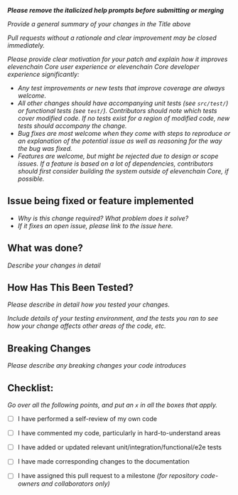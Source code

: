 ***Please remove the italicized help prompts before submitting or merging***

_Provide a general summary of your changes in the Title above_

_Pull requests without a rationale and clear improvement may be closed
immediately._

_Please provide clear motivation for your patch and explain how it improves
elevenchain Core user experience or elevenchain Core developer experience
significantly:_

* _Any test improvements or new tests that improve coverage are always welcome._
* _All other changes should have accompanying unit tests (see `src/test/`) or
  functional tests (see `test/`). Contributors should note which tests cover
  modified code. If no tests exist for a region of modified code, new tests
  should accompany the change._
* _Bug fixes are most welcome when they come with steps to reproduce or an
  explanation of the potential issue as well as reasoning for the way the bug
  was fixed._
* _Features are welcome, but might be rejected due to design or scope issues.
  If a feature is based on a lot of dependencies, contributors should first
  consider building the system outside of elevenchain Core, if possible._


## Issue being fixed or feature implemented
 - _Why is this change required? What problem does it solve?_
 - _If it fixes an open issue, please link to the issue here._


## What was done?
  _Describe your changes in detail_


## How Has This Been Tested?
  _Please describe in detail how you tested your changes._

  _Include details of your testing environment, and the tests you ran
to see how your change affects other areas of the code, etc._


## Breaking Changes
  _Please describe any breaking changes your code introduces_


## Checklist:
  _Go over all the following points, and put an `x` in all the boxes that apply._
- [ ] I have performed a self-review of my own code
- [ ] I have commented my code, particularly in hard-to-understand areas
- [ ] I have added or updated relevant unit/integration/functional/e2e tests
- [ ] I have made corresponding changes to the documentation
- [ ] I have assigned this pull request to a milestone _(for repository code-owners and collaborators only)_

